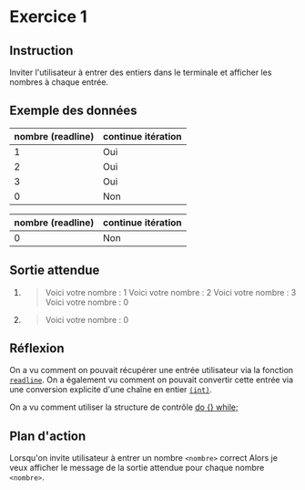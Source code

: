 # Exercice 1

## Instruction

Inviter l'utilisateur à entrer des entiers dans le terminale et afficher les
nombres à chaque entrée.

## Exemple des données

| nombre (readline) | continue itération |
| ----------------- | ------------------ |
| 1                 | Oui                |
| 2                 | Oui                |
| 3                 | Oui                |
| 0                 | Non                |

| nombre (readline) | continue itération |
| ----------------- | ------------------ |
| 0                 | Non                |

## Sortie attendue

1. > Voici votre nombre : 1
   > Voici votre nombre : 2
   > Voici votre nombre : 3
   > Voici votre nombre : 0

2. > Voici votre nombre : 0

## Réflexion

On a vu comment on pouvait récupérer une entrée utilisateur via la fonction
[`readline`](https://www.php.net/manual/fr/function.readline.php). On a
également vu comment on pouvait convertir cette entrée via une conversion
explicite d'une chaîne en entier [`(int)`](https://www.php.net/manual/fr/language.types.integer.php#language.types.integer.casting).

On a vu comment utiliser la structure de contrôle [do {} while;](https://www.php.net/manual/fr/control-structures.do.while.php)

## Plan d'action

Lorsqu'on invite utilisateur à entrer un nombre `<nombre>` correct
Alors je veux afficher le message de la sortie attendue pour chaque nombre `<nombre>`.
